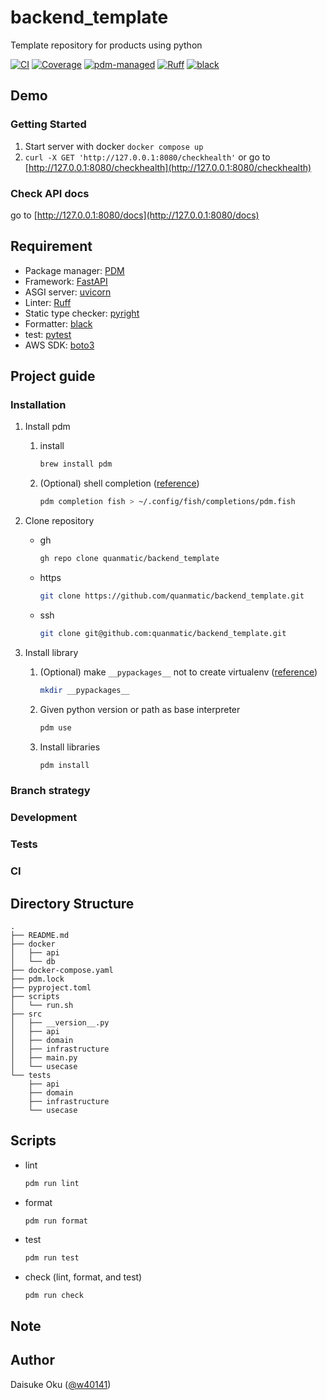 # backend_template

Template repository for products using python

[![CI](https://github.com/quanmatic/backend_template/actions/workflows/ci.yaml/badge.svg)](https://github.com/quanmatic/backend_template/actions/workflows/ci.yaml)
[![Coverage](https://img.shields.io/endpoint?url=https://gist.githubusercontent.com/w40141/4f064dc3eafdf503b9321b25842ae86b/raw/pytest-coverage-comment.json)](https://github.com/quanmatic/backend_template/actions/workflows/ci.yaml)
[![pdm-managed](https://img.shields.io/badge/pdm-managed-blueviolet)](https://pdm.fming.dev)
[![Ruff](https://img.shields.io/endpoint?url=https://raw.githubusercontent.com/charliermarsh/ruff/main/assets/badge/v1.json)](https://github.com/charliermarsh/ruff)
[![black](https://img.shields.io/badge/code%20style-black-000000.svg)](https://github.com/psf/black)

## Demo

### Getting Started

1. Start server with docker `docker compose up`
1. `curl -X GET 'http://127.0.0.1:8080/checkhealth'` or go to [http://127.0.0.1:8080/checkhealth](http://127.0.0.1:8080/checkhealth)

### Check API docs  

go to [http://127.0.0.1:8080/docs](http://127.0.0.1:8080/docs)

## Requirement

- Package manager: [PDM](https://github.com/pdm-project/pdm)
- Framework: [FastAPI](https://github.com/tiangolo/fastapi)
- ASGI server: [uvicorn](https://github.com/encode/uvicorn)
- Linter: [Ruff](https://github.com/charliermarsh/ruff)
- Static type checker: [pyright](https://github.com/microsoft/pyright)
- Formatter: [black](https://github.com/psf/black)
- test: [pytest](https://github.com/pytest-dev/pytest)
- AWS SDK: [boto3](https://github.com/boto/boto3)

## Project guide

### Installation

1. Install pdm

    1. install

        ```bash
        brew install pdm
        ```

    1. (Optional) shell completion ([reference](https://pdm.fming.dev/latest/#shell-completion))

        ```bash
        pdm completion fish > ~/.config/fish/completions/pdm.fish
        ```

1. Clone repository

    - gh

      ```bash
      gh repo clone quanmatic/backend_template
      ```

    - https

      ```bash
      git clone https://github.com/quanmatic/backend_template.git
      ```

    - ssh

      ```bash
      git clone git@github.com:quanmatic/backend_template.git
      ```

1. Install library
    1. (Optional) make `__pypackages__` not to create virtualenv ([reference](https://pdm.fming.dev/latest/usage/pep582/#working-with-pep-582))

        ```bash
        mkdir __pypackages__
        ```

    1. Given python version or path as base interpreter

        ```bash
        pdm use
        ```

    1. Install libraries

        ```bash
        pdm install
        ```

### Branch strategy

### Development

### Tests

### CI

## Directory Structure

```
.
├── README.md
├── docker
│   ├── api
│   └── db
├── docker-compose.yaml
├── pdm.lock
├── pyproject.toml
├── scripts
│   └── run.sh
├── src
│   ├── __version__.py
│   ├── api
│   ├── domain
│   ├── infrastructure
│   ├── main.py
│   └── usecase
└── tests
    ├── api
    ├── domain
    ├── infrastructure
    └── usecase
```

## Scripts

- lint

    ```bash
    pdm run lint
    ```

- format

    ```bash
    pdm run format
    ```

- test

    ```bash
    pdm run test
    ```

- check (lint, format, and test)

    ```
    pdm run check
    ```

## Note

## Author

Daisuke Oku ([@w40141](https://github.com/w40141))
